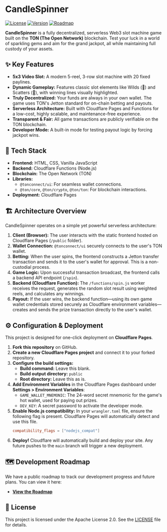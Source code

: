 # CandleSpinner

[![License](https://img.shields.io/badge/License-Apache_2.0-blue.svg)](https://opensource.org/licenses/Apache-2.0)
[![Version](https://img.shields.io/badge/version-2.0.0-green.svg)](CHANGELOG.md)
[![Roadmap](https://img.shields.io/badge/roadmap-view-informational.svg)](roadmap.html)

**CandleSpinner** is a fully decentralized, serverless Web3 slot machine game built on the **TON (The Open Network)** blockchain. Test your luck in a world of sparkling gems and aim for the grand jackpot, all while maintaining full custody of your assets.

## ✨ Key Features

-   **5x3 Video Slot:** A modern 5-reel, 3-row slot machine with 20 fixed paylines.
-   **Dynamic Gameplay:** Features classic slot elements like Wilds (👑) and Scatters (🎁), with winning lines visually highlighted.
-   **Truly Decentralized:** Your funds are always in your own wallet. The game uses TON's Jetton standard for on-chain betting and payouts.
-   **Serverless Architecture:** Built with Cloudflare Pages and Functions for a low-cost, highly scalable, and maintenance-free experience.
-   **Transparent & Fair:** All game transactions are publicly verifiable on the TON blockchain.
-   **Developer Mode:** A built-in mode for testing payout logic by forcing jackpot wins.

## 🚀 Tech Stack

-   **Frontend:** HTML, CSS, Vanilla JavaScript
-   **Backend:** Cloudflare Functions (Node.js)
-   **Blockchain:** The Open Network (TON)
-   **Libraries:**
    -   `@tonconnect/ui`: For seamless wallet connections.
    -   `@ton/core`, `@ton/crypto`, `@ton/ton`: For blockchain interactions.
-   **Deployment:** Cloudflare Pages

## 🏗️ Architecture Overview

CandleSpinner operates on a simple yet powerful serverless architecture:

1.  **Client (Browser):** The user interacts with the static frontend hosted on Cloudflare Pages (`/public` folder).
2.  **Wallet Connection:** `@tonconnect/ui` securely connects to the user's TON wallet.
3.  **Betting:** When the user spins, the frontend constructs a Jetton transfer transaction and sends it to the user's wallet for approval. This is a non-custodial process.
4.  **Game Logic:** Upon successful transaction broadcast, the frontend calls a backend API endpoint (`/spin`).
5.  **Backend (Cloudflare Function):** The `/functions/spin.js` worker receives the request, generates the random slot result using weighted reels, and calculates any winnings.
6.  **Payout:** If the user wins, the backend function—using its own game wallet credentials stored securely as Cloudflare environment variables—creates and sends the prize transaction directly to the user's wallet.

## ⚙️ Configuration & Deployment

This project is designed for one-click deployment on **Cloudflare Pages**.

1.  **Fork this repository** on GitHub.
2.  **Create a new Cloudflare Pages project** and connect it to your forked repository.
3.  **Configure the build settings:**
    -   **Build command:** Leave this blank.
    -   **Build output directory:** `public`
    -   **Root directory:** Leave this as is.
4.  **Add Environment Variables** in the Cloudflare Pages dashboard under **Settings > Environment Variables**:
    -   `GAME_WALLET_MNEMONIC`: The 24-word secret mnemonic for the game's hot wallet, used for paying out prizes.
    -   `DEV_KEY`: A secret password to activate the developer mode.
5.  **Enable Node.js compatibility:** In your `wrangler.toml` file, ensure the following flag is present. Cloudflare Pages will automatically detect and use this file.
    ```toml
    compatibility_flags = ["nodejs_compat"]
    ```
6.  **Deploy!** Cloudflare will automatically build and deploy your site. Any future pushes to the `main` branch will trigger a new deployment.

## 🗺️ Development Roadmap

We have a public roadmap to track our development progress and future plans. You can view it here:

-   [**View the Roadmap**](roadmap.html)

## 📜 License

This project is licensed under the Apache License 2.0. See the [LICENSE](LICENSE) file for details.
